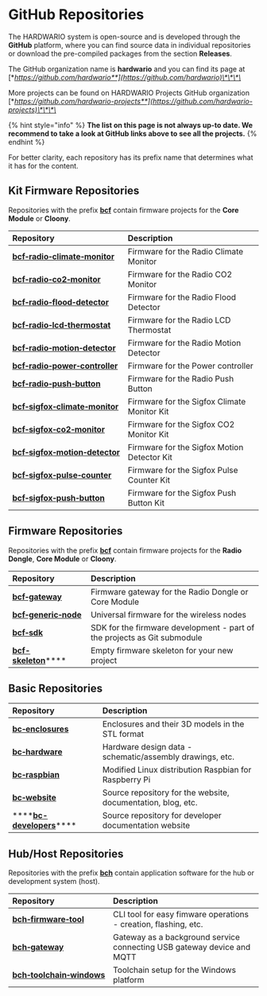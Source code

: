 # GitHub Repositories

The HARDWARIO system is open-source and is developed through the **GitHub** platform, where you can find source data in individual repositories or download the pre-compiled packages from the section **Releases**.

The GitHub organization name is **hardwario** and you can find its page at [**https://github.com/hardwario**](https://github.com/hardwario)\*\*\*\*

More projects can be found on HARDWARIO Projects GitHub organization [**https://github.com/hardwario-projects**](https://github.com/hardwario-projects)\*\*\*\*

{% hint style="info" %}
**The list on this page is not always up-to date. We recommend to take a look at GitHub links above to see all the projects.**
{% endhint %}

For better clarity, each repository has its prefix name that determines what it has for the content.

## Kit Firmware Repositories

Repositories with the prefix [**bcf**](https://github.com/bigclownlabs?q=bcf) contain firmware projects for the **Core Module** or **Cloony**.

| Repository | Description |
| :--- | :--- |
| [**bcf‑radio‑climate‑monitor**](https://github.com/bigclownlabs/bcf-radio-climate-monitor) | Firmware for the Radio Climate Monitor |
| [**bcf‑radio‑co2‑monitor**](https://github.com/bigclownlabs/bcf-radio-co2-monitor) | Firmware for the Radio CO2 Monitor |
| [**bcf‑radio‑flood‑detector**](https://github.com/bigclownlabs/bcf-radio-flood-detector) | Firmware for the Radio Flood Detector |
| [**bcf‑radio‑lcd‑thermostat**](https://github.com/bigclownlabs/bcf-radio-lcd-thermostat) | Firmware for the Radio LCD Thermostat |
| [**bcf‑radio‑motion‑detector**](https://github.com/bigclownlabs/bcf-radio-motion-detector) | Firmware for the Radio Motion Detector |
| [**bcf‑radio‑power‑controller**](https://github.com/bigclownlabs/bcf-radio-power-controller) | Firmware for the Power controller |
| [**bcf‑radio‑push‑button**](https://github.com/bigclownlabs/bcf-radio-push-button) | Firmware for the Radio Push Button |
| [**bcf‑sigfox‑climate‑monitor**](https://github.com/bigclownlabs/bcf-sigfox-climate-monitor) | Firmware for the Sigfox Climate Monitor Kit |
| [**bcf‑sigfox‑co2‑monitor**](https://github.com/bigclownlabs/bcf-sigfox-co2-monitor) | Firmware for the Sigfox CO2 Monitor Kit |
| [**bcf‑sigfox‑motion‑detector**](https://github.com/bigclownlabs/bcf-sigfox-motion-detector) | Firmware for the Sigfox Motion Detector Kit |
| [**bcf‑sigfox‑pulse‑counter**](https://github.com/bigclownlabs/bcf-sigfox-pulse-counter) | Firmware for the Sigfox Pulse Counter Kit |
| [**bcf‑sigfox‑push‑button**](https://github.com/bigclownlabs/bcf-sigfox-push-button) | Firmware for the Sigfox Push Button Kit |

## Firmware Repositories

Repositories with the prefix [**bcf**](https://github.com/bigclownlabs?q=bcf) contain firmware projects for the **Radio Dongle**, **Core Module** or **Cloony**.

| Repository | Description |
| :--- | :--- |
| [**bcf‑gateway**](https://github.com/bigclownlabs/bcf-gateway) | Firmware gateway for the Radio Dongle or Core Module |
| [**bcf‑generic‑node**](https://github.com/bigclownlabs/bcf-generic-node) | Universal firmware for the wireless nodes |
| [**bcf‑sdk**](https://github.com/bigclownlabs/bcf-sdk) | SDK for the firmware development - part of the projects as Git submodule |
| [**bcf-skeleton**](https://github.com/bigclownlabs/bcf-skeleton)\*\*\*\* | Empty firmware skeleton for your new project |

## Basic Repositories

| Repository | Description |
| :--- | :--- |
| [**bc‑enclosures**](https://github.com/bigclownlabs/bc-enclosures) | Enclosures and their 3D models in the STL format |
| [**bc‑hardware**](https://github.com/bigclownlabs/bc-hardware) | Hardware design data - schematic/assembly drawings, etc. |
| [**bc‑raspbian**](https://github.com/bigclownlabs/bc-raspbian) | Modified Linux distribution Raspbian for Raspberry Pi |
| [**bc‑website**](https://github.com/bigclownlabs/bc-website) | Source repository for the website, documentation, blog, etc. |
| \*\*\*\*[**bc-developers**](https://github.com/bigclownlabs/bc-developers)\*\*\*\* | Source repository for developer documentation website |

## Hub/Host Repositories

Repositories with the prefix [**bch**](https://github.com/bigclownlabs?q=bch) contain application software for the hub or development system \(host\).

| Repository | Description |
| :--- | :--- |
| [**bch‑firmware‑tool**](https://github.com/bigclownlabs/bch-firmware-tool) | CLI tool for easy fimware operations - creation, flashing, etc. |
| [**bch‑gateway**](https://github.com/bigclownlabs/bch-gateway) | Gateway as a background service connecting USB gateway device and MQTT |
| [**bch‑toolchain‑windows**](https://github.com/bigclownlabs/bch-toolchain-windows) | Toolchain setup for the Windows platform |


